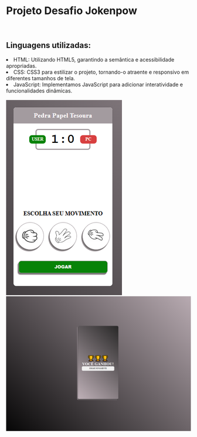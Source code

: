 <h1>Projeto Desafio Jokenpow</h1>
<br>
<h2>Linguagens utilizadas:</h2>
<lo>
  <li>HTML: Utilizando HTML5, garantindo a semântica e acessibilidade apropriadas.</li>
  <li>CSS: CSS3 para estilizar o projeto, tornando-o atraente e responsivo em diferentes tamanhos de tela.</li>
  <li>JavaScript: Implementamos JavaScript para adicionar interatividade e funcionalidades dinâmicas.</li>
</lo>
<br>
<img src="https://github.com/Josetelma/Projeto-Desafio-Jokenpow/blob/main/assets/images/Jokenpow2.PNG?raw=true"/>
<img src="https://github.com/Josetelma/Projeto-Desafio-Jokenpow/blob/main/assets/images/Jokenpow.PNG?raw=true"/>
